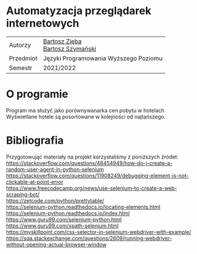# Automatyzacja przeglądarek internetowych
|    |      |
| --- | --- | 
|Autorzy | [Bartosz Zięba](https://github.com/bobusbogdan)  <br/>[Bartosz Szymański](https://github.com/szymanskji)
|Przedmiot| Języki Programowania Wyższego Poziomu 
|Semestr| 2021/2022   
# O programie
Program ma służyć jako porównywanarka cen pobytu w hotelach Wyświetlane hotele są posortowane w kolejności od najtańszego. 
# Bibliografia
Przygotowując materiały na projekt korzystaliśmy z poniższych źródeł:</br>
https://stackoverflow.com/questions/48454949/how-do-i-create-a-random-user-agent-in-python-selenium \
https://stackoverflow.com/questions/11908249/debugging-element-is-not-clickable-at-point-error \
https://www.freecodecamp.org/news/use-selenium-to-create-a-web-scraping-bot/ \
https://zetcode.com/python/prettytable/ \
https://selenium-python.readthedocs.io/locating-elements.html \
https://selenium-python.readthedocs.io/index.html \
https://www.guru99.com/selenium-python.html \
https://www.guru99.com/xpath-selenium.html \
https://myskillpoint.com/css-selector-in-selenium-webdriver-with-example/ \
https://sqa.stackexchange.com/questions/2609/running-webdriver-without-opening-actual-browser-window
